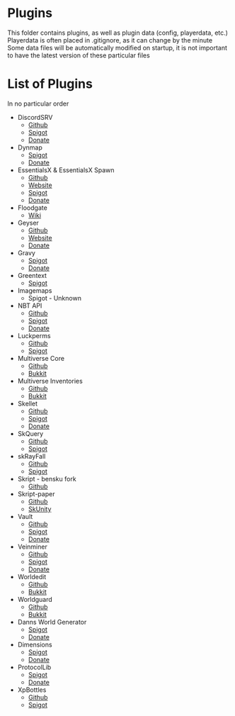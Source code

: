 # Plugins

This folder contains plugins, as well as plugin data (config, playerdata, etc.)
Playerdata is often placed in .gitignore, as it can change by the minute
Some data files will be automatically modified on startup, it is not important to have the latest version of these particular files

# List of Plugins

In no particular order

- DiscordSRV
  - [Github](https://github.com/DiscordSRV/DiscordSRV)
  - [Spigot](https://www.spigotmc.org/resources/discordsrv.18494/)
  - [Donate](https://scarsz.me/donate)
- Dynmap
  - [Spigot](https://www.spigotmc.org/resources/dynmap.274/)
  - [Donate](https://www.paypal.com/donate/?token=whToOK0MKcoqwqEoe030VT3jhuJMyHxwLkY9c1N3ggohrQ0tFFcW1Mov9DS0exQote3DD0&country.x=US&locale.x=US)
- EssentialsX & EssentialsX Spawn
  - [Github](https://github.com/EssentialsX/Essentials)
  - [Website](https://essentialsx.net/downloads.html)
  - [Spigot](https://www.spigotmc.org/resources/essentialsx.9089/)
  - [Donate](https://www.patreon.com/essentialsx)
- Floodgate
  - [Wiki](https://github.com/GeyserMC/Geyser/wiki/Floodgate)
- Geyser
  - [Github](https://github.com/GeyserMC/Geyser)
  - [Website](https://geysermc.org/)
  - [Donate](https://patreon.com/GeyserMC)
- Gravy
  - [Spigot](https://www.spigotmc.org/resources/gravy.45288/)
  - [Donate](https://www.paypal.me/samirachdi)
- Greentext
  - [Spigot](https://www.spigotmc.org/resources/greentext.8071/)
- Imagemaps
  - Spigot - Unknown
- NBT API
  - [Github](https://github.com/tr7zw/Item-NBT-API)
  - [Spigot](https://www.spigotmc.org/resources/nbt-api.7939/)
  - [Donate](https://tr7zw.dev/donate/)
- Luckperms
  - [Github](https://github.com/lucko/LuckPerms)
  - [Spigot](https://www.spigotmc.org/resources/luckperms.28140/)
- Multiverse Core
  - [Github](https://github.com/Multiverse/Multiverse-Core)
  - [Bukkit](https://dev.bukkit.org/projects/multiverse-core)
- Multiverse Inventories
  - [Github](https://github.com/Multiverse/Multiverse-Core)
  - [Bukkit](https://dev.bukkit.org/projects/multiverse-inventories/)
- Skellet
  - [Github](https://github.com/TheLimeGlass/Skellett)
  - [Spigot](https://www.spigotmc.org/resources/skript-java-addon-skellett.34361/)
  - [Donate](https://www.paypal.com/cgi-bin/webscr?cmd=_donations&business=KVJSMPFZJX5Y6&lc=CA&item_name=Skellett&currency_code=CAD&bn=PP%2dDonationsBF%3abtn_donate_LG%2egif%3aNonHosted)
- SkQuery
  - [Github](https://github.com/SkQuery/SkQuery)
  - [Spigot](https://www.spigotmc.org/resources/skquery-1-9-1-16.36631/)
- skRayFall
  - [Github](https://github.com/eyesniper2/skRayFall)
  - [Spigot](https://www.spigotmc.org/resources/skrayfall.10012/)
- Skript - bensku fork
  - [Github](https://github.com/SkriptLang/Skript)
- Skript-paper
  - [Github](https://github.com/ShaneBeee/Skript-Paper)
  - [SkUnity](https://forums.skunity.com/resources/skript-paper.709/)
- Vault
  - [Github](https://github.com/milkbowl/Vault)
  - [Spigot](https://www.spigotmc.org/resources/vault.34315/)
  - [Donate](https://paypal.me/sleaker)
- Veinminer
  - [Github](https://github.com/2008Choco/VeinMiner/)
  - [Spigot](https://www.spigotmc.org/resources/veinminer.12038/)
  - [Donate](https://paypal.me/2008Choco/)
- Worldedit
  - [Github](https://github.com/EngineHub/WorldEdit)
  - [Bukkit](https://dev.bukkit.org/projects/worldedit)
- Worldguard
  - [Github](https://github.com/enginehub/worldguard)
  - [Bukkit](https://dev.bukkit.org/projects/worldguard)
- Danns World Generator
  - [Spigot](https://www.spigotmc.org/resources/danns-world-generator-oasis-desert-demo-1-14-x-1-15-x-uses-an-organic-tree-generator.74083/)
  - [Donate](https://www.patreon.com/dannsworldgenerator/posts)
- Dimensions
  - [Spigot](https://www.spigotmc.org/resources/dimensions-custom-portals.57542/)
  - [Donate](https://www.paypal.me/astaspastaGR)
- ProtocolLib
  - [Spigot](https://www.spigotmc.org/resources/protocollib.1997/)
  - [Donate](https://paypal.me/dmulloy2)
- XpBottles
  - [Github](https://github.com/CodedRedGIT/XpBottles)
  - [Spigot](https://www.spigotmc.org/resources/xpbottles-convert-exp-into-bottles.69233/)
